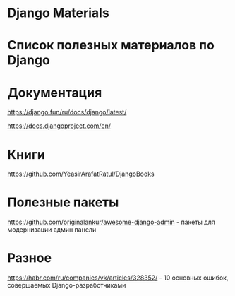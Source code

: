 # Django Materials
# Список полезных материалов по Django

# Документация
https://django.fun/ru/docs/django/latest/

https://docs.djangoproject.com/en/


# Книги
https://github.com/YeasirArafatRatul/DjangoBooks

# Полезные пакеты
https://github.com/originalankur/awesome-django-admin - пакеты для модернизации админ панели


# Разное
https://habr.com/ru/companies/vk/articles/328352/ - 10 основных ошибок, совершаемых Django-разработчиками
